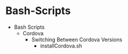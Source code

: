 # Bash-Scripts
  - Bash Scripts
      - Cordova
        - Switching Between Cordova Versions
          - installCordova.sh
